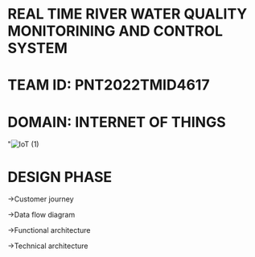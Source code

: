 # REAL TIME RIVER WATER QUALITY MONITORINING AND CONTROL SYSTEM
# TEAM ID: PNT2022TMID4617
# DOMAIN: INTERNET OF THINGS
"![IoT (1)](https://user-images.githubusercontent.com/113347192/201007338-f04a28be-21b1-4965-afd5-a40daea090cf.gif) 

  







# DESIGN PHASE

->Customer journey

->Data flow diagram

->Functional architecture

->Technical architecture

